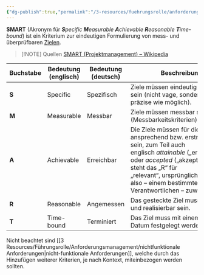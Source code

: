 ```yaml
---
{"dg-publish":true,"permalink":"/3-resources/fuehrungsrolle/anforderungsmanagement/smart-prinzip/","created":"2024-05-20T13:18:23.569+02:00","updated":"2024-05-20T13:27:45.887+02:00"}
---
```



**SMART** (Akronym für _**S**pecific **M**easurable **A**chievable **R**easonable **T**ime-bound_) ist ein Kriterium zur eindeutigen Formulierung von mess- und überprüfbaren [Zielen](https://de.wikipedia.org/wiki/Ziel "Ziel").

> [!NOTE] Quellen
> [SMART (Projektmanagement) – Wikipedia](https://de.wikipedia.org/wiki/SMART_(Projektmanagement))

| Buchstabe<br> | Bedeutung (englisch) | Bedeutung (deutsch) | Beschreibung                                                                                                                                                                                                                                                                | Englische Alternativen                                                                                                                                                   |
| ------------- | -------------------- | ------------------- | --------------------------------------------------------------------------------------------------------------------------------------------------------------------------------------------------------------------------------------------------------------------------- | ------------------------------------------------------------------------------------------------------------------------------------------------------------------------ |
| **S**         | Specific             | Spezifisch          | Ziele müssen eindeutig definiert sein (nicht vage, sondern so präzise wie möglich).                                                                                                                                                                                         | Significant, Stretching, Simple                                                                                                                                          |
| **M**         | Measurable           | Messbar             | Ziele müssen messbar sein (Messbarkeitskriterien).                                                                                                                                                                                                                          | Meaningful, Motivational, Manageable                                                                                                                                     |
| **A**         | Achievable           | Erreichbar          | Die Ziele müssen für die Person ansprechend bzw. erstrebenswert sein, zum Teil auch englisch _attainable_ („erreichbar“) oder _accepted_ („akzeptiert“) dann steht das „R“ für „relevant“, ursprünglich _assignable_, also – einem bestimmten Verantwortlichen – zuweisbar. | Appropriate, Accepted, Achievable, Agreed, Assignable, Actionable, Ambitious, Aligned, Aspirational, Attainable, Attractive, As if now (wie bereits erreicht formuliert) |
| **R**         | Reasonable           | Angemessen          | Das gesteckte Ziel muss möglich und realisierbar sein.                                                                                                                                                                                                                      | Relevant, Realistic, Resourced, Resonant                                                                                                                                 |
| **T**         | Time-bound           | Terminiert          | Das Ziel muss mit einem fixen Datum festgelegt werden können.                                                                                                                                                                                                               | Time-oriented, Time framed, Timed, Time-based, Timeboxed, Timely, Time-Specific, Timetabled, Time limited, Trackable, Tangible                                           |

Nicht beachtet sind [[3 Resources/Führungsrolle/Anforderungsmanagement/nichtfunktionale Anforderungen\|nicht-funktionale Anforderungen]], welche durch das Hinzufügen weiterer Kriterien, je nach Kontext, miteinbezogen werden sollten.